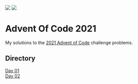 ![](https://img.shields.io/badge/days%20completed-2-green)
![](https://img.shields.io/badge/stars%20⭐-4-yellow)

# Advent Of Code 2021
My solutions to the [2021 Advent of Code](https://adventofcode.com/) challenge problems.

## Directory
[Day 01](day01/)  
[Day 02](day02/)
